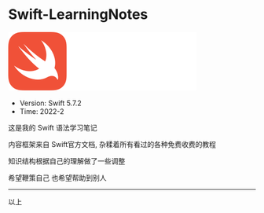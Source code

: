 # Swift-LearningNotes
![0-0](./Resources/0-0.svg)

- Version: Swift 5.7.2
- Time: 2022-2

这是我的 Swift 语法学习笔记

内容框架来自 Swift官方文档, 杂糅着所有看过的各种免费收费的教程

知识结构根据自己的理解做了一些调整



希望鞭策自己 也希望帮助到别人

---

以上
